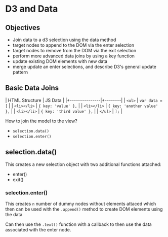 # D3 and Data

## Objectives

- Join data to a d3 selection using the data method
- target nodes to append to the DOM via the enter selection
- target nodes to remove from the DOM via the exit selection
- perform more advanced data joins by using a key function
- update existing DOM elements with new data
- merge update an enter selections, and describe D3's general update pattern

## Basic Data Joins

| HTML Structure | JS Data |
|+---------------|+--------|
| `<ul>`         | `var data = [` |
| `<li></li>`    | `{ key: 'value' },` |
| `<li></li>`    | `{ key: 'another value' },` |
| `<li></li>`    | `{ key: 'third value' },` |
| `</ul>`        | `];` |

How to join the model to the view?

- `selection.data()`
- `selection.enter()`

## selection.data()

This creates a new selection object with two additional functions attached:

- enter()
- exit()

### selection.enter()

This creates `n` number of dummy nodes without elements attaced which then can be used with the `.append()` method to create DOM elements using the data

Can then use the `.text()` function with a callback to then use the data associated with the enter node.